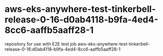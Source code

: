 # aws-eks-anywhere-test-tinkerbell-release-0-16-d0ab4118-b9fa-4ed4-8cc6-aaffb5aaff28-1
repository for use with E2E test job aws-eks-anywhere-test-tinkerbell-release-0-16:d0ab4118-b9fa-4ed4-8cc6-aaffb5aaff28-1
